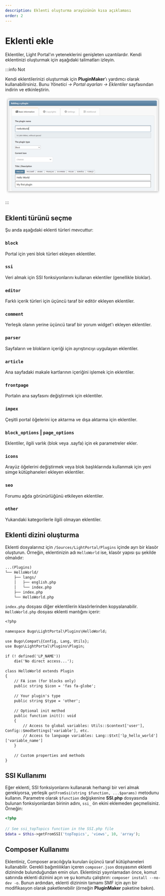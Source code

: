 ```yaml
---
description: Eklenti oluşturma arayüzünün kısa açıklaması
order: 2
---
```


# Eklenti ekle

Eklentiler, Light Portal'ın yeteneklerini genişleten uzantılardır. Kendi eklentinizi oluşturmak için aşağıdaki talimatları izleyin.

:::info Not

Kendi eklentilerinizi oluşturmak için **PluginMaker**'ı yardımcı olarak kullanabilirsiniz. Bunu _Yönetici -> Portal ayarları -> Eklentiler_ sayfasından indirin ve etkinleştirin.

![Create a new plugin with PluginMaker](create_plugin.png)

:::

## Eklenti türünü seçme

Şu anda aşağıdaki eklenti türleri mevcuttur:

### `block`

Portal için yeni blok türleri ekleyen eklentiler.

### `ssi`

Veri almak için SSI fonksiyonlarını kullanan eklentiler (genellikle bloklar).

### `editor`

Farklı içerik türleri için üçüncü taraf bir editör ekleyen eklentiler.

### `comment`

Yerleşik olanın yerine üçüncü taraf bir yorum widget'ı ekleyen eklentiler.

### `parser`

Sayfaların ve blokların içeriği için ayrıştırıcıyı uygulayan eklentiler.

### `article`

Ana sayfadaki makale kartlarının içeriğini işlemek için eklentiler.

### `frontpage`

Portalın ana sayfasını değiştirmek için eklentiler.

### `impex`

Çeşitli portal öğelerini içe aktarma ve dışa aktarma için eklentiler.

### `block_options` | `page_options`

Eklentiler, ilgili varlık (blok veya .sayfa) için ek parametreler ekler.

### `icons`

Arayüz öğelerini değiştirmek veya blok başlıklarında kullanmak için yeni simge kütüphaneleri ekleyen eklentiler.

### `seo`

Forumu ağda görünürlüğünü etkileyen eklentiler.

### `other`

Yukarıdaki kategorilerle ilgili olmayan eklentiler.

## Eklenti dizini oluşturma

Eklenti dosyalarınız için `/Sources/LightPortal/Plugins` içinde ayrı bir klasör oluşturun. Örneğin, eklentinizin adı `HelloWorld` ise, klasör yapısı şu şekilde olmalıdır:

```
...(Plugins)
└── HelloWorld/
    ├── langs/
    │   ├── english.php
    │   └── index.php
    ├── index.php
    └── HelloWorld.php
```

`index.php` dosyası diğer eklentilerin klasörlerinden kopyalanabilir. `HelloWorld.php` dosyası eklenti mantığını içerir:

```php:line-numbers
<?php

namespace Bugo\LightPortal\Plugins\HelloWorld;

use Bugo\Compat\{Config, Lang, Utils};
use Bugo\LightPortal\Plugins\Plugin;

if (! defined('LP_NAME'))
	die('No direct access...');

class HelloWorld extends Plugin
{
    // FA icon (for blocks only)
    public string $icon = 'fas fa-globe';

    // Your plugin's type
    public string $type = 'other';

    // Optional init method
    public function init(): void
    {
        // Access to global variables: Utils::$context['user'], Config::$modSettings['variable'], etc.
        // Access to language variables: Lang::$txt['lp_hello_world']['variable_name']
    }

    // Custom properties and methods
}

```

## SSI Kullanımı

Eğer eklenti, SSI fonksiyonlarını kullanarak herhangi bir veri almak gerekiyorsa, yerleşik `getFromSsi(string $function, ...$params)` metodunu kullanın. Parametre olarak `$function` değişkenine **SSI.php** dosyasında bulunan fonksiyonlardan birinin adını, `ssi_` ön ekini eklemeden geçmelisiniz. Örneğin:

```php
<?php

// See ssi_topTopics function in the SSI.php file
$data = $this->getFromSSI('topTopics', 'views', 10, 'array');
```

## Composer Kullanımı

Eklentiniz, Composer aracılığıyla kurulan üçüncü taraf kütüphaneleri kullanabilir. Gerekli bağımlılıkları içeren `composer.json` dosyasının eklenti dizininde bulunduğundan emin olun. Eklentinizi yayınlamadan önce, komut satırında eklenti dizinini açın ve şu komutu çalıştırın: `composer install --no-dev -o`. Bunun ardından, eklenti dizininin tamamı SMF için ayrı bir modifikasyon olarak paketlenebilir (örneğin **PluginMaker** paketine bakın).
